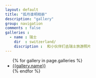 ```yaml
---
layout: default
title: "孤月谁明相册"
description: "gallery"
group: navigation
comments : false
galleries :
  - name : 瑞士
    dir  : switzerland/
    discription :  和小伙伴们去瑞士旅游照片
---
```


<ul>
  {% for gallery in page.galleries %}
    <li><a href="/gallery?q={{ gallery.dir }}&nm={{ gallery.name }}">{{gallery.name}}</a></li>
  {% endfor %}
</ul>
